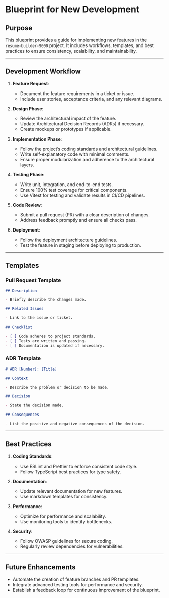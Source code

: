 # Blueprint for New Development

## Purpose

This blueprint provides a guide for implementing new features in the `resume-builder-9000` project. It includes workflows, templates, and best practices to ensure consistency, scalability, and maintainability.

---

## Development Workflow

1. **Feature Request**:
   - Document the feature requirements in a ticket or issue.
   - Include user stories, acceptance criteria, and any relevant diagrams.

2. **Design Phase**:
   - Review the architectural impact of the feature.
   - Update Architectural Decision Records (ADRs) if necessary.
   - Create mockups or prototypes if applicable.

3. **Implementation Phase**:
   - Follow the project’s coding standards and architectural guidelines.
   - Write self-explanatory code with minimal comments.
   - Ensure proper modularization and adherence to the architectural layers.

4. **Testing Phase**:
   - Write unit, integration, and end-to-end tests.
   - Ensure 100% test coverage for critical components.
   - Use Vitest for testing and validate results in CI/CD pipelines.

5. **Code Review**:
   - Submit a pull request (PR) with a clear description of changes.
   - Address feedback promptly and ensure all checks pass.

6. **Deployment**:
   - Follow the deployment architecture guidelines.
   - Test the feature in staging before deploying to production.

---

## Templates

### Pull Request Template

```markdown
## Description

- Briefly describe the changes made.

## Related Issues

- Link to the issue or ticket.

## Checklist

- [ ] Code adheres to project standards.
- [ ] Tests are written and passing.
- [ ] Documentation is updated if necessary.
```

### ADR Template

```markdown
# ADR [Number]: [Title]

## Context

- Describe the problem or decision to be made.

## Decision

- State the decision made.

## Consequences

- List the positive and negative consequences of the decision.
```

---

## Best Practices

1. **Coding Standards**:
   - Use ESLint and Prettier to enforce consistent code style.
   - Follow TypeScript best practices for type safety.

2. **Documentation**:
   - Update relevant documentation for new features.
   - Use markdown templates for consistency.

3. **Performance**:
   - Optimize for performance and scalability.
   - Use monitoring tools to identify bottlenecks.

4. **Security**:
   - Follow OWASP guidelines for secure coding.
   - Regularly review dependencies for vulnerabilities.

---

## Future Enhancements

- Automate the creation of feature branches and PR templates.
- Integrate advanced testing tools for performance and security.
- Establish a feedback loop for continuous improvement of the blueprint.
